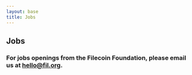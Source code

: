 ```yaml
---
layout: base
title: Jobs
---
```


## Jobs

### For jobs openings from the Filecoin Foundation, please email us at [hello@fil.org](mailto:hello@fil.org).


